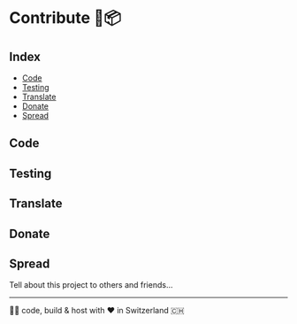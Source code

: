 # Contribute 🫶📦

## Index

* [Code](#code)
* [Testing](#testing)
* [Translate](#translate)
* [Donate](#donate)
* [Spread](#Spread)

## Code

## Testing

## Translate

## Donate

## Spread

Tell about this project to others and friends...

---

👨‍💻 code, build & host with ❤️  in Switzerland 🇨🇭
